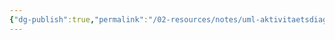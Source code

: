 ```yaml
---
{"dg-publish":true,"permalink":"/02-resources/notes/uml-aktivitaetsdiagramm/","tags":["GFN/prüfungsrelevant/AP1"],"updated":"2025-02-21T16:24:10.594+01:00"}
---
```


